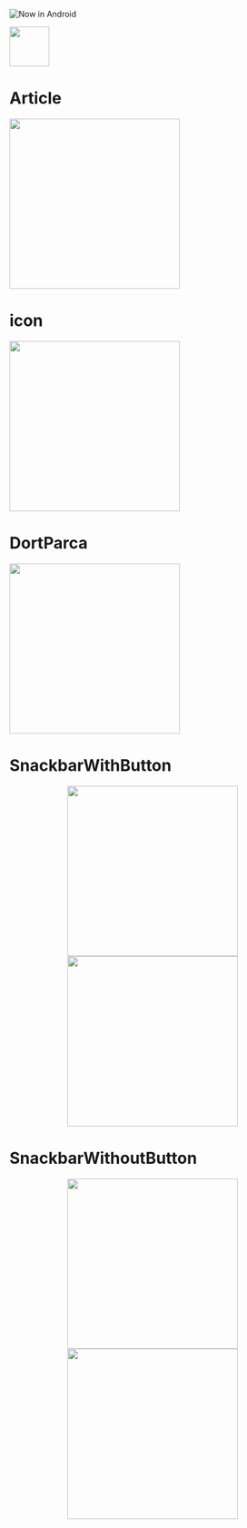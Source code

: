![Now in Android](https://github.com/hkubratkn/List-JumpToTop/blob/main/images/unnamed%20(1).png "Ira")

<a href="https://play.google.com/store/apps/details?id=com.kapirti.ira"><img src="https://play.google.com/intl/en_us/badges/static/images/badges/en_badge_web_generic.png" height="70"></a>

# Article
<img src="images/article.jpg" width="300" />

# icon
<img src="images/icon.jpg" width="300" />

# DortParca
<img src="images/dortparca.jpg" width="300" />

# SnackbarWithButton
<p align="center">
  <img src="images/swith1.jpg" width="300" />
  <img src="images/swith2.jpg" width="300" />
</p>

# SnackbarWithoutButton
<p align="center">
  <img src="images/swithout1.jpg" width="300" />
  <img src="images/swithout2.jpg" width="300" />
</p>

